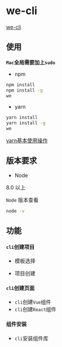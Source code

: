 # we-cli

[we-cli](https://github.com/wforguo/we-cli)

## 使用

**`Mac`全局需要加上`sudo`**

- npm

``` sh
npm install
npm install -g
we
```

- yarn

``` sh
yarn install
yarn install -g
we
```

[yarn基本使用操作](https://www.jianshu.com/p/b306a19a64ee)

## 版本要求

- Node

8.0 以上

`Node` 版本查看

```sh
node -v
```

## 功能

#### `cli`创建项目

- 模板选择

- 项目创建

#### `cli`创建页面

- `cli`创建`Vue`组件
- `cli`创建`React`组件

#### 组件安装

- `cli`安装组件库


